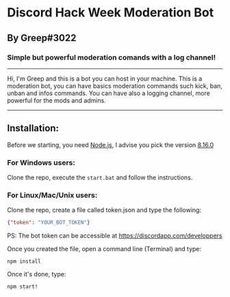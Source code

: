 # Discord Hack Week Moderation Bot
## By Greep#3022
### Simple but powerful moderation comands with a log channel!

---

Hi, I'm Greep and this is a bot you can host in your machine.
This is a moderation bot, you can have basics moderation commands such kick, ban, unban and infos commands.
You can have also a logging channel, more powerful for the mods and admins.

---

## Installation:
Before we starting, you need [Node.js](https://nodejs.org), I advise you pick the version [8.16.0](https://nodejs.org/dist/v8.16.0/)

### For Windows users:
Clone the repo, execute the `start.bat` and follow the instructions.

### For Linux/Mac/Unix users:
Clone the repo, create a file called token.json and type the following:
```json
{"token": "YOUR_BOT_TOKEN"}
```
PS: The bot token can be accessible at https://discordapp.com/developpers

Once you created the file, open a command line (Terminal) and type: 
```
npm install
```

Once it's done, type:
```
npm start!
```